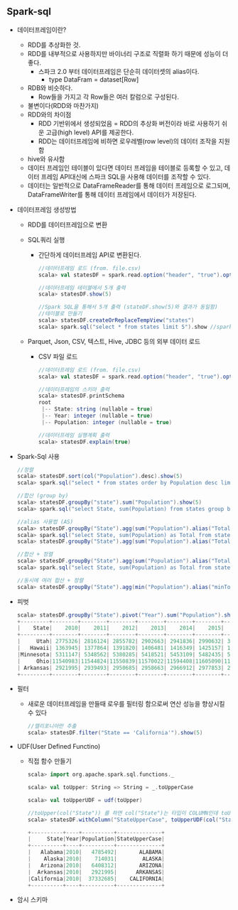 ## Spark-sql

- 데이터프레임이란?
  - RDD를 추상화한 것.
  - RDD를 내부적으로 사용하지만 바이너리 구조로 직렬화 하기 때문에 성능이 더 좋다.
    - 스파크 2.0 부터 데이터프레임은 단순히 데이터셋의 alias이다.
      - type DataFram = dataset[Row]
  - RDB와 비슷하다.
    - Row들을 가지고 각 Row들은 여러 칼럼으로 구성된다.
  - 불변이다(RDD와 마찬가지)
  - RDD와의 차이점
    - RDD 기반위에서 생성되었음 = RDD의 추상화 버전이라 바로 사용하기 쉬운 고급(high level) API를 제공한다.
    - RDD는 데이터프레임에 비하면 로우레벨(row level)의 데이터 조작을 지원함
  - hive와 유사함
  - 데이터 프레임인 테이블이 있다면 데이터 프레임을 테이블로 등록할 수 있고, 데이터 프레임 API대신에 스파크 SQL을 사용해 데이터를 조작할 수 있다.
  - 데이터는 일반적으로 DataFrameReader를 통해 데이터 프레임으로 로그되며, DataFrameWriter를 통해 데이터 프레임에서 데이터가 저장된다.
  
- 데이터프레임 생성방법

  - RDD를 데이터프레임으로 변환

  - SQL쿼리 실행

    - 간단하게 데이터프레임 API로 변환된다.

      ```scala
      //데이터프레임 로드 (from. file.csv)
      scala> val statesDF = spark.read.option("header", "true").option("inferschema", "true").option("sep", ",").csv("/user/irteamsu/input/statePopulation.csv") //(header, inferschema, sep)를 세팅하는 부분은 스파크에 csv 헤더가 존재한다는 것을 알리고 쉼표(,)를 사용해 필드 칼럼을 구분하여 스키마를 암시적으로 유추하도록 하는 과정이다.
      
      //데이터프레임 테이블에서 5개 출력
      scala> statesDF.show(5)
      
      //Spark SQL을 통해서 5개 출력 (stateDF.show(5)와 결과가 동일함)
      //테이블로 만들기
      scala> statesDF.createOrReplaceTempView("states") 
      scala> spark.sql("select * from states limit 5").show //spark.sql()의 리턴 결과가 데이터프레임임.
      ```

      

  - Parquet, Json, CSV, 텍스트, Hive, JDBC 등의 외부 데이터 로드

    - CSV 파일 로드

      ```scala
      //데이터프레임 로드 (from. file.csv)
      scala> val statesDF = spark.read.option("header", "true").option("inferschema", "true").option("sep", ",").csv("/user/irteamsu/input/statePopulation.csv")
      
      //데이터프레임의 스키마 출력
      scala> statesDF.printSchema 
      root
       |-- State: string (nullable = true)
       |-- Year: integer (nullable = true)
       |-- Population: integer (nullable = true)
      
      //데이터프레임 실행계획 출력
      scala> statesDF.explain(true)
      ```

    

- Spark-Sql 사용

  ```scala
  //정렬
  scala> statesDF.sort(col("Population").desc).show(5)
  scala> spark.sql("select * from states order by Population desc limit 5").show()
  
  //합산 (group by)
  scala> statesDF.groupBy("state").sum("Population").show(5)
  scala> spark.sql("select State, sum(Population) from states group by State limit 5").show
  
  //alias 사용법 (AS)
  scala> statesDF.groupBy("State").agg(sum("Population").alias("Total")).show(5)
  scala> spark.sql("select State, sum(Population) as Total from states group by State limit 5").show
  scala> statesDF.groupBy("State").agg(sum("Population").alias("Total")).explain(true) //실행계획 보기
  
  //합산 + 정렬
  scala> statesDF.groupBy("State").agg(sum("Population").alias("Total")).sort(col("Total").desc).show(5)
  scala> spark.sql("select State, sum(Population) as Total from states group by State order by Total desc limit 5").show
  
  //동시에 여러 합산 + 정렬
  scala> statesDF.groupBy("State").agg(min("Population").alias("minTotal"), max("Population").alias("maxTotal"), avg("Population").alias("avgTotal")).sort(col("minTotal").desc).show(5)
  ```



- 피벗

  ```scala
  scala> statesDF.groupBy("State").pivot("Year").sum("Population").show(5)
  +---------+--------+--------+--------+--------+--------+--------+--------+
  |    State|    2010|    2011|    2012|    2013|    2014|    2015|    2016|
  +---------+--------+--------+--------+--------+--------+--------+--------+
  |     Utah| 2775326| 2816124| 2855782| 2902663| 2941836| 2990632| 3051217|
  |   Hawaii| 1363945| 1377864| 1391820| 1406481| 1416349| 1425157| 1428557|
  |Minnesota| 5311147| 5348562| 5380285| 5418521| 5453109| 5482435| 5519952|
  |     Ohio|11540983|11544824|11550839|11570022|11594408|11605090|11614373|
  | Arkansas| 2921995| 2939493| 2950685| 2958663| 2966912| 2977853| 2988248|
  +---------+--------+--------+--------+--------+--------+--------+--------+
  ```

  

- 필터

  - 새로운 데이터프레임을 만들때 로우를 필터링 함으로써 연산 성능을 향상시킬 수 있다

    ``` scala
    //캘리포니아만 추출
    scala> statesDF.filter("State == 'California'").show(5)
    ```

- UDF(User Defined Functino)

  - 직접 함수 만들기

    ```scala
    scala> import org.apache.spark.sql.functions._
    
    scala> val toUpper: String => String = _.toUpperCase
    
    scala> val toUpperUDF = udf(toUpper)
    
    //toUpper(col("State")) 를 하면 col("State")는 타입이 COLUMN인데 toUpper의 파라메터 타입은 String이라는 오류가 난다.
    scala> statesDF.withColumn("StateUpperCase", toUpperUDF(col("State"))).show(5)
    
    +----------+----+----------+--------------+
    |     State|Year|Population|StateUpperCase|
    +----------+----+----------+--------------+
    |   Alabama|2010|   4785492|       ALABAMA|
    |    Alaska|2010|    714031|        ALASKA|
    |   Arizona|2010|   6408312|       ARIZONA|
    |  Arkansas|2010|   2921995|      ARKANSAS|
    |California|2010|  37332685|    CALIFORNIA|
    +----------+----+----------+--------------+
    ```

- 암시 스키마

  